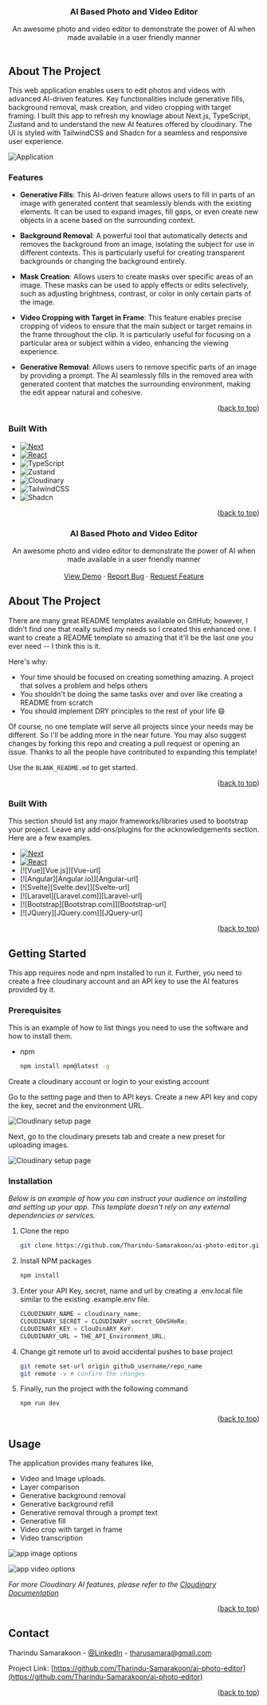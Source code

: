 <br />
<div align="center">

  <h3 align="center">AI Based Photo and Video Editor</h3>

  <p align="center">
    An awesome photo and video editor to demonstrate the power of AI when made available in a user friendly manner
    <br />
    <br />
  </p>
</div>

## About The Project

This web application enables users to edit photos and videos with advanced AI-driven features. Key functionalities include generative fills, background removal, mask creation, and video cropping with target framing. I built this app to refresh my knowlage about Next.js, TypeScript, Zustand and to understand the new AI features offered by cloudinary. The UI is styled with TailwindCSS and Shadcn for a seamless and responsive user experience.

![Application][app]

### Features

- **Generative Fills**: This AI-driven feature allows users to fill in parts of an image with generated content that seamlessly blends with the existing elements. It can be used to expand images, fill gaps, or even create new objects in a scene based on the surrounding context.

- **Background Removal**: A powerful tool that automatically detects and removes the background from an image, isolating the subject for use in different contexts. This is particularly useful for creating transparent backgrounds or changing the background entirely.

- **Mask Creation**: Allows users to create masks over specific areas of an image. These masks can be used to apply effects or edits selectively, such as adjusting brightness, contrast, or color in only certain parts of the image.

- **Video Cropping with Target in Frame**: This feature enables precise cropping of videos to ensure that the main subject or target remains in the frame throughout the clip. It is particularly useful for focusing on a particular area or subject within a video, enhancing the viewing experience.

- **Generative Removal**: Allows users to remove specific parts of an image by providing a prompt. The AI seamlessly fills in the removed area with generated content that matches the surrounding environment, making the edit appear natural and cohesive.

<p align="right">(<a href="#readme-top">back to top</a>)</p>

### Built With

- [![Next][Next.js]][Next-url]
- [![React][React.js]][React-url]
- ![TypeScript][TypeScript]
- ![Zustand][Zustand]
- ![Cloudinary][Cloudinary]
- ![TailwindCSS][TailwindCSS]
- ![Shadcn][Shadcn]

<p align="right">(<a href="#readme-top">back to top</a>)</p>

<!-- GETTING STARTED -->

  <h3 align="center">AI Based Photo and Video Editor</h3>

  <p align="center">
    An awesome photo and video editor to demonstrate the power of AI when made available in a user friendly manner
    <br />
    <br />
    <a href="https://github.com/othneildrew/Best-README-Template">View Demo</a>
    ·
    <a href="https://github.com/othneildrew/Best-README-Template/issues/new?labels=bug&template=bug-report---.md">Report Bug</a>
    ·
    <a href="https://github.com/othneildrew/Best-README-Template/issues/new?labels=enhancement&template=feature-request---.md">Request Feature</a>
  </p>
</div>

## About The Project

There are many great README templates available on GitHub; however, I didn't find one that really suited my needs so I created this enhanced one. I want to create a README template so amazing that it'll be the last one you ever need -- I think this is it.

Here's why:

- Your time should be focused on creating something amazing. A project that solves a problem and helps others
- You shouldn't be doing the same tasks over and over like creating a README from scratch
- You should implement DRY principles to the rest of your life :smile:

Of course, no one template will serve all projects since your needs may be different. So I'll be adding more in the near future. You may also suggest changes by forking this repo and creating a pull request or opening an issue. Thanks to all the people have contributed to expanding this template!

Use the `BLANK_README.md` to get started.

<p align="right">(<a href="#readme-top">back to top</a>)</p>

### Built With

This section should list any major frameworks/libraries used to bootstrap your project. Leave any add-ons/plugins for the acknowledgements section. Here are a few examples.

- [![Next][Next.js]][Next-url]
- [![React][React.js]][React-url]
- [![Vue][Vue.js]][Vue-url]
- [![Angular][Angular.io]][Angular-url]
- [![Svelte][Svelte.dev]][Svelte-url]
- [![Laravel][Laravel.com]][Laravel-url]
- [![Bootstrap][Bootstrap.com]][Bootstrap-url]
- [![JQuery][JQuery.com]][JQuery-url]

<p align="right">(<a href="#readme-top">back to top</a>)</p>

<!-- GETTING STARTED -->

## Getting Started

This app requires node and npm installed to run it. Further, you need to create a free cloudinary account and an API key to use the AI features provided by it.

### Prerequisites

This is an example of how to list things you need to use the software and how to install them.

- npm
  ```sh
  npm install npm@latest -g
  ```

Create a cloudinary account or login to your existing account

Go to the setting page and then to API keys. Create a new API key and copy the key, secret and the environment URL.

![Cloudinary setup page][cloudinary-setup]

Next, go to the cloudinary presets tab and create a new preset for uploading images.

![Cloudinary setup page][cloudinary-preset]

### Installation

_Below is an example of how you can instruct your audience on installing and setting up your app. This template doesn't rely on any external dependencies or services._

1. Clone the repo
   ```sh
   git clone https://github.com/Tharindu-Samarakoon/ai-photo-editor.git
   ```
2. Install NPM packages
   ```sh
   npm install
   ```
3. Enter your API Key, secret, name and url by creating a .env.local file similar to the existing .example.env file.
   ```js
   CLOUDINARY_NAME = cloudinary_name;
   CLOUDINARY_SECRET = CLOUDINARY_secret_G0eSHeRe;
   CLOUDINARY_KEY = ClouDinARY_KeY;
   CLOUDINARY_URL = THE_API_Environment_URL;
   ```
4. Change git remote url to avoid accidental pushes to base project

   ```sh
   git remote set-url origin github_username/repo_name
   git remote -v # confirm the changes
   ```

5. Finally, run the project with the following command
   ```sh
   npm run dev
   ```

<p align="right">(<a href="#readme-top">back to top</a>)</p>

<!-- USAGE EXAMPLES -->

## Usage

The application provides many features like,

- Video and Image uploads.
- Layer comparison
- Generative background removal
- Generative background refill
- Generative removal through a prompt text
- Generative fill
- Video crop with target in frame
- Video transcription

![app image options][image-editing]

![app video options][video-editing]

_For more Cloudinary AI features, please refer to the [Cloudinary Documentation](https://cloudinary.com/documentation/ai_in_action)_

<p align="right">(<a href="#readme-top">back to top</a>)</p>

<!-- CONTACT -->

## Contact

Tharindu Samarakoon - [@LinkedIn](https://www.linkedin.com/in/tharindu-c-b-samarakoon/) - tharusamara@gmail.com

Project Link: [https://github.com/Tharindu-Samarakoon/ai-photo-editor](https://github.com/Tharindu-Samarakoon/ai-photo-editor)

<p align="right">(<a href="#readme-top">back to top</a>)</p>

<!-- MARKDOWN LINKS & IMAGES -->
<!-- https://www.markdownguide.org/basic-syntax/#reference-style-links -->

[contributors-shield]: https://img.shields.io/github/contributors/othneildrew/Best-README-Template.svg?style=for-the-badge
[contributors-url]: https://github.com/othneildrew/Best-README-Template/graphs/contributors
[forks-shield]: https://img.shields.io/github/forks/othneildrew/Best-README-Template.svg?style=for-the-badge
[forks-url]: https://github.com/othneildrew/Best-README-Template/network/members
[stars-shield]: https://img.shields.io/github/stars/othneildrew/Best-README-Template.svg?style=for-the-badge
[stars-url]: https://github.com/othneildrew/Best-README-Template/stargazers
[issues-shield]: https://img.shields.io/github/issues/othneildrew/Best-README-Template.svg?style=for-the-badge
[issues-url]: https://github.com/othneildrew/Best-README-Template/issues
[license-shield]: https://img.shields.io/github/license/othneildrew/Best-README-Template.svg?style=for-the-badge
[license-url]: https://github.com/othneildrew/Best-README-Template/blob/master/LICENSE.txt
[linkedin-shield]: https://img.shields.io/badge/-LinkedIn-black.svg?style=for-the-badge&logo=linkedin&colorB=555
[linkedin-url]: https://linkedin.com/in/othneildrew
[product-screenshot]: images/screenshot.png
[Next.js]: https://img.shields.io/badge/next.js-000000?style=for-the-badge&logo=nextdotjs&logoColor=white
[Next-url]: https://nextjs.org/
[React.js]: https://img.shields.io/badge/React-20232A?style=for-the-badge&logo=react&logoColor=61DAFB
[React-url]: https://reactjs.org/
[Next.js]: https://img.shields.io/badge/Next.js-000000?style=for-the-badge&logo=nextdotjs&logoColor=white
[Next-url]: https://nextjs.org/
[React.js]: https://img.shields.io/badge/React-20232A?style=for-the-badge&logo=react&logoColor=61DAFB
[React-url]: https://reactjs.org/
[TypeScript]: https://img.shields.io/badge/TypeScript-3178C6?style=for-the-badge&logo=typescript&logoColor=white
[TypeScript-url]: https://www.typescriptlang.org/
[Zustand]: https://img.shields.io/badge/Zustand-1E1E1E?style=for-the-badge&logoColor=white
[Zustand-url]: https://zustand.surge.sh/
[Cloudinary]: https://img.shields.io/badge/Cloudinary-3448C5?style=for-the-badge&logo=cloudinary&logoColor=white
[Cloudinary-url]: https://cloudinary.com/
[TailwindCSS]: https://img.shields.io/badge/TailwindCSS-38B2AC?style=for-the-badge&logo=tailwind-css&logoColor=white
[Tailwind-url]: https://tailwindcss.com/
[Shadcn]: https://img.shields.io/badge/Shadcn-4A5568?style=for-the-badge&logoColor=white
[Shadcn-url]: https://shadcn.dev/
[cloudinary-setup]: https://firebasestorage.googleapis.com/v0/b/reactapp-cea8f.appspot.com/o/Github%2Fcloudinary-setup.png?alt=media&token=e858b752-16e6-4da3-93d3-61671e51d946
[cloudinary-preset]: https://firebasestorage.googleapis.com/v0/b/reactapp-cea8f.appspot.com/o/Github%2Fcloudinary-setup-preset.png?alt=media&token=c8a32429-5b9b-42d0-a2cf-c6e5f5e2f8fc
[image-editing]: https://firebasestorage.googleapis.com/v0/b/reactapp-cea8f.appspot.com/o/Github%2Fapp-image.png?alt=media&token=16b0a25e-c5aa-4abb-9610-3091540e7ffe
[video-editing]: https://firebasestorage.googleapis.com/v0/b/reactapp-cea8f.appspot.com/o/Github%2Fapp-video.png?alt=media&token=d51b5b62-49f9-47a1-88f2-eb87c6211951
[app]: https://firebasestorage.googleapis.com/v0/b/reactapp-cea8f.appspot.com/o/Github%2Fapp.JPG?alt=media&token=d581e1da-129f-43be-a782-5162d6d1d076
